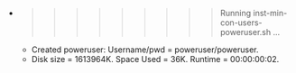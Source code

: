 * >>>>>>>>> Running inst-min-con-users-poweruser.sh ...
  * Created poweruser: Username/pwd = poweruser/poweruser.
  * Disk size = 1613964K. Space Used = 36K. Runtime = 00:00:00:02.
